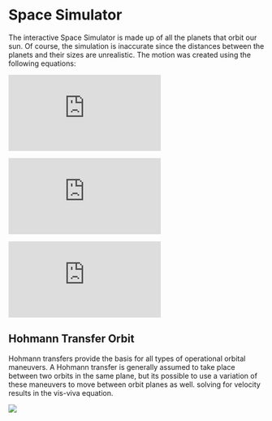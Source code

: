 # Space Simulator

The interactive Space Simulator is made up of all the planets that orbit our sun.
Of course, the simulation is inaccurate since the distances between the planets and their sizes are unrealistic.
The motion was created using the following equations:

![](https://latex.codecogs.com/gif.latex?x%20%3D%20radius%28planet%29%20%5Ccdot%20%5Ccos%28angle%28planet%29%29)

![](https://latex.codecogs.com/gif.latex?y%20%3D%20radius%28planet%29%20%5Ccdot%20%5Csin%28angle%28planet%29%29)

![](https://latex.codecogs.com/gif.latex?move%28central%28sun%29%20&plus;%20x%2C%20central%28sun%29%20&plus;%20y%29)


## Hohmann Transfer Orbit
Hohmann transfers provide the basis for all types of operational orbital
maneuvers. A Hohmann transfer is generally assumed to take place
between two orbits in the same plane, but its possible to use a variation of
these maneuvers to move between orbit planes as well. solving for velocity results in the vis-viva equation.


![](https://i.ibb.co/DK1vvwh/space-simulator.png)
